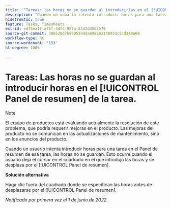 ```yaml
---
title: '“Tareas: las horas no se guardan al introducirlas en el [!UICONTROL Panel de resumen] de la tarea”'
description: “Cuando un usuario intenta introducir horas para una tarea en el Panel de resumen de esa tarea, las horas no se guardan. Esto ocurre cuando el usuario deja el cursor en el cuadrado en el que introdujo las horas y se desplaza por el [!UICONTROL Panel de resumen].”
hidefromtoc: true
feature: Tasks, Timesheets
exl-id: edf5ea1f-a75f-4df4-987a-53d2d3563579
source-git-commit: 386528d7b99053a4da6982e2140933c5cd348a08
workflow-type: ht
source-wordcount: '153'
ht-degree: 100%

---
```


# Tareas: Las horas no se guardan al introducir horas en el [!UICONTROL Panel de resumen] de la tarea.

<!--Converted to story-->

>[!NOTE]
>
>El equipo de productos está evaluando actualmente la resolución de este problema, que podría requerir mejoras en el producto. Las mejoras del producto no se comunican en las actualizaciones de mantenimiento, sino en los anuncios del producto.

Cuando un usuario intenta introducir horas para una tarea en el Panel de resumen de esa tarea, las horas no se guardan. Esto ocurre cuando el usuario deja el cursor en el cuadrado en el que introdujo las horas y se desplaza por el [!UICONTROL Panel de resumen].

**Solución alternativa**

Haga clic fuera del cuadrado donde se especifican las horas antes de desplazarse por el [!UICONTROL Panel de resumen].

_Notificado por primera vez el 1 de junio de 2022._
